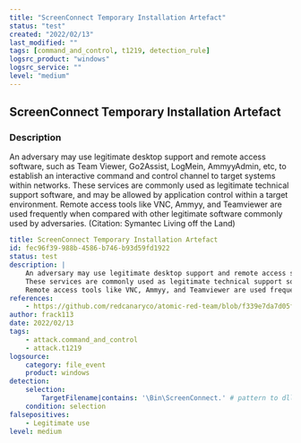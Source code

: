 ```yaml
---
title: "ScreenConnect Temporary Installation Artefact"
status: "test"
created: "2022/02/13"
last_modified: ""
tags: [command_and_control, t1219, detection_rule]
logsrc_product: "windows"
logsrc_service: ""
level: "medium"
---
```


## ScreenConnect Temporary Installation Artefact

### Description

An adversary may use legitimate desktop support and remote access software, such as Team Viewer, Go2Assist, LogMein, AmmyyAdmin, etc, to establish an interactive command and control channel to target systems within networks.
These services are commonly used as legitimate technical support software, and may be allowed by application control within a target environment.
Remote access tools like VNC, Ammyy, and Teamviewer are used frequently when compared with other legitimate software commonly used by adversaries. (Citation: Symantec Living off the Land)


```yml
title: ScreenConnect Temporary Installation Artefact
id: fec96f39-988b-4586-b746-b93d59fd1922
status: test
description: |
    An adversary may use legitimate desktop support and remote access software, such as Team Viewer, Go2Assist, LogMein, AmmyyAdmin, etc, to establish an interactive command and control channel to target systems within networks.
    These services are commonly used as legitimate technical support software, and may be allowed by application control within a target environment.
    Remote access tools like VNC, Ammyy, and Teamviewer are used frequently when compared with other legitimate software commonly used by adversaries. (Citation: Symantec Living off the Land)
references:
    - https://github.com/redcanaryco/atomic-red-team/blob/f339e7da7d05f6057fdfcdd3742bfcf365fee2a9/atomics/T1219/T1219.md#atomic-test-5---screenconnect-application-download-and-install-on-windows
author: frack113
date: 2022/02/13
tags:
    - attack.command_and_control
    - attack.t1219
logsource:
    category: file_event
    product: windows
detection:
    selection:
        TargetFilename|contains: '\Bin\ScreenConnect.' # pattern to dll and jar file
    condition: selection
falsepositives:
    - Legitimate use
level: medium

```
